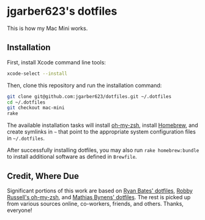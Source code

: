 # jgarber623's dotfiles

This is how my Mac Mini works.

## Installation

First, install Xcode command line tools:

```sh
xcode-select --install
```

Then, clone this repository and run the installation command:

```sh
git clone git@github.com:jgarber623/dotfiles.git ~/.dotfiles
cd ~/.dotfiles
git checkout mac-mini
rake
```

The available installation tasks will install [oh-my-zsh](https://github.com/robbyrussell/oh-my-zsh), install [Homebrew](http://brew.sh/), and create symlinks in `~` that point to the appropriate system configuration files in `~/.dotfiles`.

After successfully installing dotfiles, you may also run `rake homebrew:bundle` to install additional software as defined in `Brewfile`.

## Credit, Where Due

Significant portions of this work are based on [Ryan Bates' dotfiles](https://github.com/ryanb/dotfiles), [Robby Russell's oh-my-zsh](https://github.com/robbyrussell/oh-my-zsh), and [Mathias Bynens' dotfiles](https://github.com/mathiasbynens/dotfiles). The rest is picked up from various sources online, co-workers, friends, and others. Thanks, everyone!

